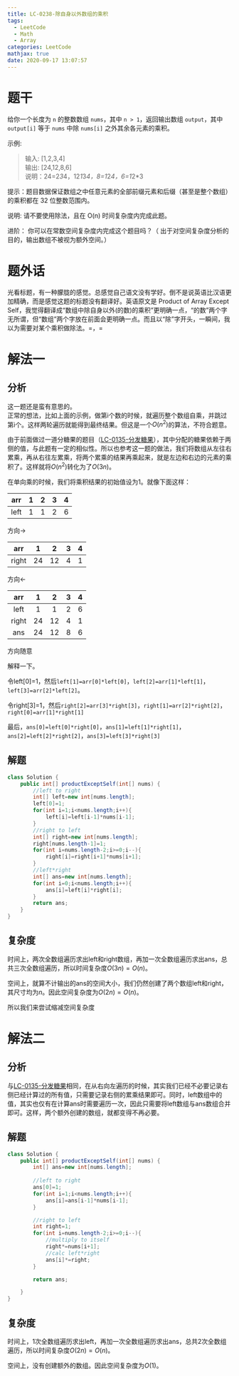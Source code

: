 ```yaml
---
title: LC-0238-除自身以外数组的乘积
tags:
  - LeetCode
  - Math
  - Array
categories: LeetCode
mathjax: true
date: 2020-09-17 13:07:57
---
```



# 题干
给你一个长度为 `n` 的整数数组 `nums`，其中 `n > 1`，返回输出数组 `output`，其中 `output[i]` 等于 `nums` 中除 `nums[i]` 之外其余各元素的乘积。
<!--more-->

示例:

> 输入: [1,2,3,4]  
> 输出: [24,12,8,6]  
> 说明：24=2*3*4，12*1*3*4，8=1*2*4，6=1*2*3

提示：题目数据保证数组之中任意元素的全部前缀元素和后缀（甚至是整个数组）的乘积都在 32 位整数范围内。

说明: 请不要使用除法，且在 O(n) 时间复杂度内完成此题。

进阶：
你可以在常数空间复杂度内完成这个题目吗？（ 出于对空间复杂度分析的目的，输出数组不被视为额外空间。）

# 题外话
光看标题，有一种朦胧的感觉。总感觉自己语文没有学好。倒不是说英语比汉语更加精确，而是感觉这题的标题没有翻译好。英语原文是 Product of Array Except Self，我觉得翻译成“数组中除自身以外(的数)的乘积”更明确一点，“的数”两个字无所谓，但“数组”两个字放在前面会更明确一点。而且以“除”字开头，一瞬间，我以为需要对某个乘积做除法。=，=

# 解法一
## 分析
这一题还是蛮有意思的。  
正常的想法，比如上面的示例，做第i个数的时候，就遍历整个数组自乘，并跳过第i个。这样两轮遍历就能得到最终结果。但这是一个$O(n^2)$的算法，不符合题意。  

由于前面做过一道分糖果的题目（[LC-0135-分发糖果](/2020/09/16/LC-0135-Candy/)），其中分配的糖果依赖于两侧的值，与此题有一定的相似性。所以也参考这一题的做法，我们将数组从左往右累乘，再从右往左累乘，将两个累乘的结果再乘起来，就是左边和右边的元素的乘积了。这样就将$O(n^2)$转化为了$O(3n)$。  

在单向乘的时候，我们将乘积结果的初始值设为1。就像下面这样：

|arr| 1 | 2 | 3 | 4 |
|:-:|:-:|:-:|:-:|:-:|
|left|1 | 1 | 2 | 6 |
方向$\rightarrow$
   

|arr| 1 | 2 | 3 | 4 |
|:-:|:-:|:-:|:-:|:-:|
|right|24| 12| 4 | 1 |
方向$\leftarrow$

|arr| 1 | 2 | 3 | 4 |
|:-:|:-:|:-:|:-:|:-:|
|left|1 | 1 | 2 | 6 |
|right|24| 12| 4 | 1 |
|ans| 24 | 12 | 8 | 6 |
方向随意


解释一下。   

令left[0]=1，然后`left[1]=arr[0]*left[0]`，`left[2]=arr[1]*left[1]`，`left[3]=arr[2]*left[2]`。   

令right[3]=1，然后`right[2]=arr[3]*right[3]`，`right[1]=arr[2]*right[2]`，`right[0]=arr[1]*right[1]`  

最后，`ans[0]=left[0]*right[0]`，`ans[1]=left[1]*right[1]`，`ans[2]=left[2]*right[2]`，`ans[3]=left[3]*right[3]`   

## 解题
```java
class Solution {
    public int[] productExceptSelf(int[] nums) {
        //left to right
        int[] left=new int[nums.length];
        left[0]=1;
        for(int i=1;i<nums.length;i++){
            left[i]=left[i-1]*nums[i-1];
        }
        //right to left
        int[] right=new int[nums.length];
        right[nums.length-1]=1;
        for(int i=nums.length-2;i>=0;i--){
            right[i]=right[i+1]*nums[i+1];
        }
        //left*right
        int[] ans=new int[nums.length];
        for(int i=0;i<nums.length;i++){
            ans[i]=left[i]*right[i];
        }
        return ans;
    }
}
```
## 复杂度
时间上，两次全数组遍历求出left和right数组，再加一次全数组遍历求出ans，总共三次全数组遍历，所以时间复杂度$O(3n)=O(n)$。   

空间上，就算不计输出的ans的空间大小，我们仍然创建了两个数组left和right，其尺寸均为$n$。因此空间复杂度为$O(2n)=O(n)$。  

所以我们来尝试缩减空间复杂度

# 解法二
## 分析
与[LC-0135-分发糖果](/2020/09/16/LC-0135-Candy/)相同，在从右向左遍历的时候，其实我们已经不必要记录右侧已经计算过的所有值，只需要记录右侧的累乘结果即可。同时，left数组中的值，其实也仅有在计算ans时需要遍历一次，因此只需要将left数组与ans数组合并即可。这样，两个额外创建的数组，就都变得不再必要。
## 解题
```java
class Solution {
    public int[] productExceptSelf(int[] nums) {
        int[] ans=new int[nums.length];
        
        //left to right 
        ans[0]=1;
        for(int i=1;i<nums.length;i++){
            ans[i]=ans[i-1]*nums[i-1];
        }

        //right to left
        int right=1;
        for(int i=nums.length-2;i>=0;i--){
            //multiply to itself
            right*=nums[i+1];
            //calc left*right
            ans[i]*=right;
        }

        return ans;

    }
}
```
## 复杂度
时间上，1次全数组遍历求出left，再加一次全数组遍历求出ans，总共2次全数组遍历，所以时间复杂度$O(2n)=O(n)$。 

空间上，没有创建额外的数组。因此空间复杂度为$O(1)$。